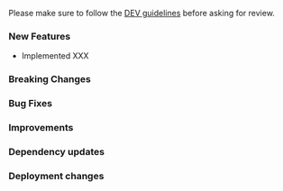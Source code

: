 Please make sure to follow the [DEV guidelines](https://gen3.org/resources/developer/dev-introduction/) before asking for review.

### New Features
- Implemented XXX

### Breaking Changes


### Bug Fixes


### Improvements


### Dependency updates


### Deployment changes

